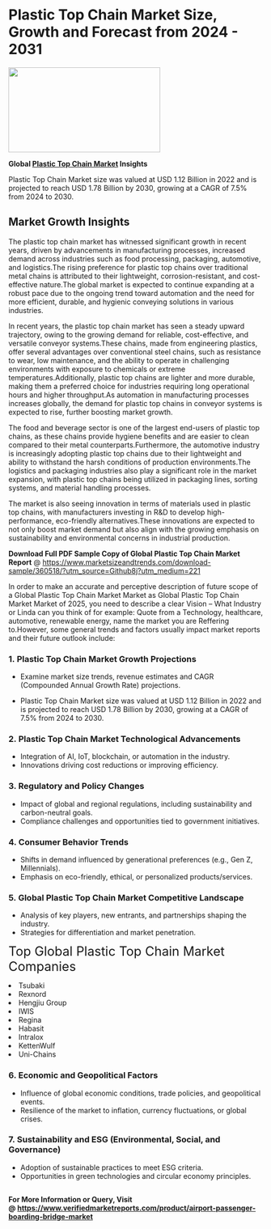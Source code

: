 <H1>Plastic Top Chain Market Size, Growth and Forecast from 2024 - 2031</H1><img class="aligncenter size-medium wp-image-584254" src="https://thirdeyenews.in/wp-content/uploads/2024/09/Global-Market-Research-300x168.jpeg" alt="" width="300" height="168" /><p><strong>Global&nbsp;<a href="https://www.marketsizeandtrends.com/download-sample/360518/?utm_source=Github8j?utm_medium=221">Plastic Top Chain Market</a> Insights</strong></p><p>Plastic Top Chain Market size was valued at USD 1.12 Billion in 2022 and is projected to reach USD 1.78 Billion by 2030, growing at a CAGR of 7.5% from 2024 to 2030.</p><p><h2>Market Growth Insights</h2> <p>The plastic top chain market has witnessed significant growth in recent years, driven by advancements in manufacturing processes, increased demand across industries such as food processing, packaging, automotive, and logistics.The rising preference for plastic top chains over traditional metal chains is attributed to their lightweight, corrosion-resistant, and cost-effective nature.The global market is expected to continue expanding at a robust pace due to the ongoing trend toward automation and the need for more efficient, durable, and hygienic conveying solutions in various industries.</p> <p>In recent years, the plastic top chain market has seen a steady upward trajectory, owing to the growing demand for reliable, cost-effective, and versatile conveyor systems.These chains, made from engineering plastics, offer several advantages over conventional steel chains, such as resistance to wear, low maintenance, and the ability to operate in challenging environments with exposure to chemicals or extreme temperatures.Additionally, plastic top chains are lighter and more durable, making them a preferred choice for industries requiring long operational hours and higher throughput.As automation in manufacturing processes increases globally, the demand for plastic top chains in conveyor systems is expected to rise, further boosting market growth.</p> <p>The food and beverage sector is one of the largest end-users of plastic top chains, as these chains provide hygiene benefits and are easier to clean compared to their metal counterparts.Furthermore, the automotive industry is increasingly adopting plastic top chains due to their lightweight and ability to withstand the harsh conditions of production environments.The logistics and packaging industries also play a significant role in the market expansion, with plastic top chains being utilized in packaging lines, sorting systems, and material handling processes.</p> <p>The market is also seeing innovation in terms of materials used in plastic top chains, with manufacturers investing in R&D to develop high-performance, eco-friendly alternatives.These innovations are expected to not only boost market demand but also align with the growing emphasis on sustainability and environmental concerns in industrial production.</p> <p><span class=""><strong>Download Full PDF Sample Copy of Global Plastic Top Chain Market Report</strong> @ <a href="https://www.marketsizeandtrends.com/download-sample/360518/?utm_source=Github8j?utm_medium=221" target="_blank">https://www.marketsizeandtrends.com/download-sample/360518/?utm_source=Github8j?utm_medium=221</a></span></p><p>In order to make an accurate and perceptive description of future scope of a Global&nbsp;Plastic Top Chain Market Market as Global&nbsp;Plastic Top Chain Market Market of 2025, you need to describe a clear Vision &ndash; What Industry or Linda can you think of for example: Quote from a Technology, healthcare, automotive, renewable energy, name the market you are Reffering to.However, some general trends and factors usually impact market reports and their future outlook include:</p><h3>1.&nbsp;<strong>Plastic Top Chain Market Growth Projections</strong></h3><ul><li>Examine market size trends, revenue estimates and CAGR (Compounded Annual Growth Rate) projections.</li><li><p>Plastic Top Chain Market size was valued at USD 1.12 Billion in 2022 and is projected to reach USD 1.78 Billion by 2030, growing at a CAGR of 7.5% from 2024 to 2030.</p></li></ul><h3>2.&nbsp;<strong>Plastic Top Chain Market Technological Advancements</strong></h3><ul><li>Integration of AI, IoT, blockchain, or automation in the industry.</li><li>Innovations driving cost reductions or improving efficiency.</li></ul><h3>3.&nbsp;<strong>Regulatory and Policy Changes</strong></h3><ul><li>Impact of global and regional regulations, including sustainability and carbon-neutral goals.</li><li>Compliance challenges and opportunities tied to government initiatives.</li></ul><h3>4.&nbsp;<strong>Consumer Behavior Trends</strong></h3><ul><li>Shifts in demand influenced by generational preferences (e.g., Gen Z, Millennials).</li><li>Emphasis on eco-friendly, ethical, or personalized products/services.</li></ul><h3>5.&nbsp;<strong>Global Plastic Top Chain Market Competitive Landscape</strong></h3><ul><li>Analysis of key players, new entrants, and partnerships shaping the industry.</li><li>Strategies for differentiation and market penetration.</li></ul><p data-pm-slice="1 1 []"><span style="color: inherit; font-family: inherit; font-size: 25px;">Top Global Plastic Top Chain Market Companies</span></p><div class="" data-test-id=""><p><li>Tsubaki</li><li> Rexnord</li><li> Hengjiu Group</li><li> IWIS</li><li> Regina</li><li> Habasit</li><li> Intralox</li><li> KettenWulf</li><li> Uni-Chains</li></p></div><h3>6.&nbsp;<strong>Economic and Geopolitical Factors</strong></h3><ul><li>Influence of global economic conditions, trade policies, and geopolitical events.</li><li>Resilience of the market to inflation, currency fluctuations, or global crises.</li></ul><h3>7.&nbsp;<strong>Sustainability and ESG (Environmental, Social, and Governance)</strong></h3><ul><li>Adoption of sustainable practices to meet ESG criteria.</li><li>Opportunities in green technologies and circular economy principles.</li></ul><h2><strong style="font-size: 14px;">For More Information or Query, Visit @&nbsp;</strong><a style="background-color: #ffffff; font-size: 14px;" href="https://www.marketsizeandtrends.com/report/plastic-top-chain-market/" target="_blank">https://www.verifiedmarketreports.com/product/airport-passenger-boarding-bridge-market</a></h2>